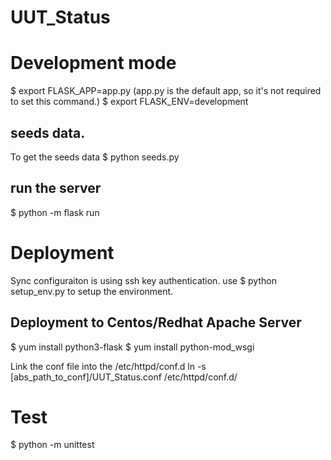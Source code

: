 # UUT_Status

# Development mode
$ export FLASK_APP=app.py (app.py is the default app, so it's not required to set this command.)
$ export FLASK_ENV=development

## seeds data.
To get the seeds data
$ python seeds.py

## run the server
$ python -m flask run

# Deployment
Sync configuraiton is using ssh key authentication. 
use
$ python setup_env.py to setup the environment.

## Deployment to Centos/Redhat Apache Server
$ yum install python3-flask
$ yum install python-mod_wsgi

Link the conf file into the /etc/httpd/conf.d
ln -s [abs_path_to_conf]/UUT_Status.conf /etc/httpd/conf.d/


# Test
$ python -m unittest
